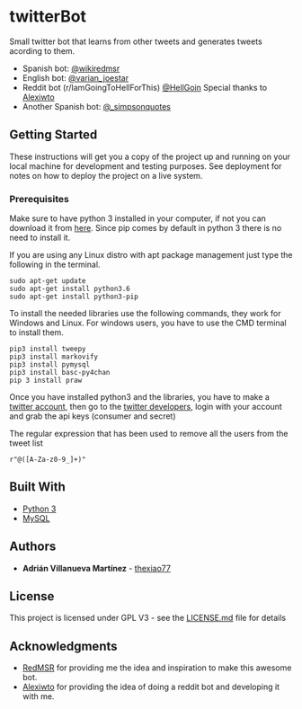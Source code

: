 # twitterBot

Small twitter bot that learns from other tweets and generates tweets acording to them.
* Spanish bot: [@wikiredmsr](https://twitter.com/wikiredmsr)
* English bot: [@varian_joestar](https://twitter.com/varian_joestar)
* Reddit bot (r/IamGoingToHellForThis) [@HellGoin](https://twitter.com/HellGoin) Special thanks to [Alexiwto](https://github.com/alexiwto)
* Another Spanish bot: [@_simpsonquotes](https://twitter.com/_simpsonquotes)

## Getting Started

These instructions will get you a copy of the project up and running on your local machine for development and testing purposes. See deployment for notes on how to deploy the project on a live system.

### Prerequisites

Make sure to have python 3 installed in your computer, if not you can download it from [here](https://www.python.org). Since pip comes by default in python 3 there is no need to install it.

If you are using any Linux distro with apt package management just type the following in the terminal.

```
sudo apt-get update
sudo apt-get install python3.6
sudo apt-get install python3-pip
```

To install the needed libraries use the following commands, they work for Windows and Linux. For windows users, you have to use the CMD terminal to install them.

```
pip3 install tweepy
pip3 install markovify
pip3 install pymysql
pip3 install basc-py4chan
pip 3 install praw
```

Once you have installed python3 and the libraries, you have to make a [twitter account](https://twitter.com), then go to the [twitter developers](https://dev.twitter.com), login with your account and grab the api keys (consumer and secret)

The regular expression that has been used to remove all the users from the tweet list
```
r"@([A-Za-z0-9_]+)"
```


## Built With

* [Python 3](https://www.python.org) 
* [MySQL](https://www.mysql.com) 


## Authors

* **Adrián Villanueva Martínez** -  [thexiao77](https://github.com/thexiao77)


## License

This project is licensed under GPL V3 - see the [LICENSE.md](https://github.com/thexiao77/twitterBot/blob/master/LICENSE) file for details

## Acknowledgments

* [RedMSR](https://github.com/msdlr) for providing me the idea and inspiration to make this awesome bot.
* [Alexiwto](https://github.com/alexiwto) for providing the idea of doing a reddit bot and developing it with me.

